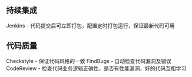 
持续集成
-
Jenkins - 代码提交后可立即打包，配置定时打包运行，保证最新代码可用

代码质量
-
Checkstyle - 保证代码风格的一致
FindBugs - 自动检查代码漏洞及错误
CodeReview - 检查代码业务逻辑正确性，是否有性能漏洞，好的代码互相学习
